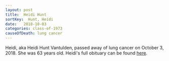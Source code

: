 ```yaml
---
layout: post
title:  Heidi Hunt
sortKey:  Hunt, Heidi
date:   2018-10-03
categories: class-of-1973
causeOfDeath: lung cancer
---
```

Heidi, aka Heidi Hunt Vantulden, passed away of lung cancer on October 3, 2018.  She was 63 years old.  Heidi's full obituary can be found [here](https://tinyurl.com/yxlxgxu6).
